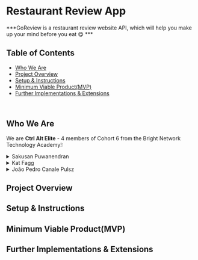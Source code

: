 # Restaurant Review App

***GoReview is a restaurant review website API, which will help you make up your mind before you eat 😋 ***


## Table of Contents
- [Who We Are](#who-we-are)
- [Project Overview](#project-overview)
- [Setup & Instructions](#setup-&-instructions)
- [Minimum Viable Product(MVP)](#Minimum-Viable-Product(MVP))
- [Further Implementations & Extensions](#Further-Implementations-&-Extensions)

<br>

## Who We Are
We are **Ctrl Alt Elite** - 4 members of Cohort 6 from the Bright Network Technology Academy!: 

<details>
<summary>Sakusan Puwanendran</summary>
  - GitHub: (https://github.com/sakusanpuwan)
</details>

<details>
<summary>Kat Fagg</summary>
  - GitHub:(https://github.com/katfagg)
</details>

<details>
<summary>João Pedro Canale Pulsz</summary>
  - GitHub:(https://github.com/joaopulsz)
</details>
 
## Project Overview



## Setup & Instructions


## Minimum Viable Product(MVP)

## Further Implementations & Extensions
